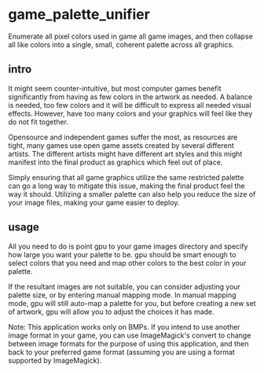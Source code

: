 # game_palette_unifier
Enumerate all pixel colors used in game all game images, and then 
collapse all like colors into a single, small, coherent palette across 
all graphics.

## intro
It might seem counter-intuitive, but most computer games benefit 
significantly from having as few colors in the artwork as needed. A 
balance is needed, too few colors and it will be difficult to express 
all needed visual effects. However, have too many colors and your 
graphics will feel like they do not fit together.

Opensource and independent games suffer the most, as resources are 
tight, many games use open game assets created by several different 
artists. The different artists might have different art styles and this 
might manifest into the final product as graphics which feel out of 
place.

Simply ensuring that all game graphics utilize the same restricted 
palette can go a long way to mitigate this issue, making the final 
product feel the way it should.
Utilizing a smaller palette can also help you reduce the size of your 
image files, making your game easier to deploy.

## usage
All you need to do is point gpu to your game images directory and 
specify how large you want your palette to be. gpu should be smart 
enough to select colors that you need and map other colors to the best 
color in your palette.

If the resultant images are not suitable, you can consider adjusting 
your palette size, or by entering manual mapping mode.
In manual mapping mode, gpu will still auto-map a palette for you, but 
before creating a new set of artwork, gpu will allow you to adjust the 
choices it has made.

Note: This application works only on BMPs. If you intend to use another 
image format in your game, you can use ImageMagick's convert to change 
between image formats for the purpose of using this application, and 
then back to your preferred game format (assuming you are using a 
format supported by ImageMagick).
